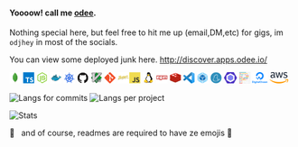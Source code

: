 #### Yoooow! call me [odee](https://odjhey.com). 
<!-- I'm also (and more active these days) in [gitlab](https://gitlab.com/odelon.pacalso). -->

Nothing special here, but feel free to hit me up (email,DM,etc) for gigs, im `odjhey` in most of the socials.

You can view some deployed junk here. http://discover.apps.odee.io/

<img src="https://raw.githubusercontent.com/odjhey/odjhey/master/icons/mongodb-original.svg" height="20px"/> <img src="https://raw.githubusercontent.com/odjhey/odjhey/master/icons/typescript-original.svg" height="20px"/> <img src="https://raw.githubusercontent.com/odjhey/odjhey/master/icons/nodejs-original.svg" height="20px"/> <img src="https://raw.githubusercontent.com/odjhey/odjhey/master/icons/docker-original.svg" height="20px"/> <img src="https://raw.githubusercontent.com/odjhey/odjhey/master/icons/kubernetes.svg" height="20px"/> <img src="https://raw.githubusercontent.com/odjhey/odjhey/master/icons/github-original.svg" height="20px"/> <img src="https://raw.githubusercontent.com/odjhey/odjhey/master/icons/vim-original.svg" height="20px"/> <img src="https://raw.githubusercontent.com/odjhey/odjhey/master/icons/git-original.svg" height="20px"/> <img src="https://raw.githubusercontent.com/odjhey/odjhey/master/icons/babel-original.svg" height="20px"/><img src="https://raw.githubusercontent.com/odjhey/odjhey/master/icons/javascript-original.svg" height="20px"/> <img src="https://raw.githubusercontent.com/odjhey/odjhey/master/icons/linux-original.svg" height="20px"/> <img src="https://raw.githubusercontent.com/odjhey/odjhey/master/icons/npm-original-wordmark.svg" height="20px"/> <img src="https://raw.githubusercontent.com/odjhey/odjhey/master/icons/redis-original.svg" height="20px"/> <img src="https://raw.githubusercontent.com/odjhey/odjhey/master/icons/visual-studio-code.svg" height="20px"/> <img src="https://raw.githubusercontent.com/odjhey/odjhey/master/icons/webpack-original.svg" height="20px"/> <img src="https://raw.githubusercontent.com/odjhey/odjhey/master/icons/yarn-original.svg" height="20px"/> 
<img src="https://raw.githubusercontent.com/odjhey/odjhey/master/icons/eslint.svg" height="20px"/>
<img src="https://raw.githubusercontent.com/odjhey/odjhey/master/icons/prettier.svg" height="20px"/>
<img src="https://raw.githubusercontent.com/odjhey/odjhey/master/icons/digital-ocean.svg" height="20px"/>
<img src="https://raw.githubusercontent.com/odjhey/odjhey/master/icons/aws.svg" height="20px"/>


![Langs for commits](https://github-profile-summary-cards.vercel.app/api/cards/most-commit-language?username=odjhey&theme=monokai)
![Langs per project](https://github-profile-summary-cards.vercel.app/api/cards/repos-per-language?username=odjhey&theme=monokai)

<!--
![Trophies](https://github-profile-trophy.vercel.app/?username=odjhey&theme=monokai&column=8)
-->

![Stats](https://github-profile-summary-cards.vercel.app/api/cards/profile-details?username=odjhey&theme=monokai)

<!--
![Stats for odjhey](https://github-readme-stats.vercel.app/api?username=odjhey&show_icons=true&count_private=true)
![Top Langs](https://github-readme-stats.vercel.app/api/top-langs/?username=odjhey&layout=compact)
-->

🚀 &nbsp; and of course, readmes are required to have ze emojis 🤘
